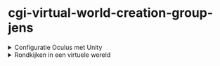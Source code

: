 # cgi-virtual-world-creation-group-jens

<details>
   <summary>Configuratie Oculus met Unity</summary> 
<br>
   
1. Unity opstarten en een 3D project aanmaken.

<img src="https://user-images.githubusercontent.com/55400627/95658054-49c99380-0b18-11eb-9e9d-63491db6bb1a.png" width="600" />

<img src="https://user-images.githubusercontent.com/55400627/95658099-65349e80-0b18-11eb-8930-d45368fb7d79.png" width="600" />

2. Open Package Manager.

<img src="https://user-images.githubusercontent.com/55400627/95585662-cdfc1800-0a3f-11eb-9559-c500a7614af4.png" width="600" />

3. Installeer de volgende packages. Indien je ze niet ziet, klik op "Advanced" --> "Show preview packages"
    * XR Plugin Management
    * XR Interaction Toolkit (preview)
    * Oculus XR Plugin

<img src="https://user-images.githubusercontent.com/55400627/95586167-9477dc80-0a40-11eb-84c7-19cb42d5d340.png" width="600" />

4. Open Build Settings.

<img src="https://user-images.githubusercontent.com/55400627/95587436-57144e80-0a42-11eb-9c1d-ef49d445ad5f.png" width="600" />

5. Kies "Android" bij platform en voeg de scenes toe. Daarna switch je van platform. Indien je niet kan switchen naar android, moet je de "Android Build Support" module toevoegen
aan je unity project. 

<img src="https://user-images.githubusercontent.com/55400627/95588243-7a8bc900-0a43-11eb-9e5f-fdf454e94958.png" width="600" />

Indien je de module nog moet toevoegen, zie onderstaande screenshots. Restart unity na de installatie.

<img src="https://user-images.githubusercontent.com/55400627/95588383-a444f000-0a43-11eb-978b-03f1eb2ea961.png" width="600" />

<img src="https://user-images.githubusercontent.com/55400627/95588401-aad36780-0a43-11eb-8e7a-38193e7cc78a.png" width="600" />

6. Ga naar "Player Settings" en daarna naar "Oculus".

<img src="https://user-images.githubusercontent.com/55400627/95588894-495fc880-0a44-11eb-991a-f978deb6e152.png" width="600" />

Zorg dat deze vinkjes aanstaan.

<img src="https://user-images.githubusercontent.com/55400627/95589156-a8bdd880-0a44-11eb-9658-a3f36c5116b1.png" width="600" />

7. Klik hierna op "XR Plug-in Management" en zorg ervoor dat "Oculus" aangevinkt staat bij de "Plug-in Providers".

<img src="https://user-images.githubusercontent.com/55400627/95589722-6cd74300-0a45-11eb-9c61-418f40ab666b.png" width="600" />

8. Nu is de Oculus geconfigureerd en kan je beginnen met ontwikkelen
</details>

<details>
<summary>Rondkijken in een virtuele wereld</summary>
<br>
[RECOMMENDED] Installeer de "POLYGON - Starter Pack". Deze is gratis uit de asset store te halen.

<img src="https://user-images.githubusercontent.com/55400627/95658210-015ea580-0b19-11eb-96b2-84dc630be985.png" width="600" />


1. Voeg bij de scene een "Stationary XR Rig" toe.

<img src="https://user-images.githubusercontent.com/55400627/95658720-d2e2c980-0b1c-11eb-9cbd-0c9e1a090e5d.png" width="600" />

2. Bij de XR Rig gaan we nu de "Locomotion System" component toevoegen en daarna de "XR Rig" object toewijzen aan het component.

<img src="https://user-images.githubusercontent.com/55400627/95658762-1b01ec00-0b1d-11eb-8052-77f4fbe99713.png" width="600" />

<img src="https://user-images.githubusercontent.com/55400627/95658813-8c419f00-0b1d-11eb-8b63-37ac869f75ad.png" width="600" />

3. Voeg ook de "Teleportation Provider" component toe bij de XR Rig object en zorg ervoor dat de "Locomotion System" bij de "System" van de "Teleportation Provider" staat.

<img src="https://user-images.githubusercontent.com/55400627/95659796-cada5800-0b23-11eb-9598-732d8bb32743.png" width="600" />

<img src="https://user-images.githubusercontent.com/55400627/95659812-ef363480-0b23-11eb-8dd0-95f8bc33756b.png" width="600" />

4. We hebben ook nog de "Snap Turn Provider" component nodig. Drag daarna de "Locomotion System" naar de "System" van de "Snap Turn Provider".

<img src="https://user-images.githubusercontent.com/55400627/95659915-af238180-0b24-11eb-844b-c826501a6bcc.png" width="600" />

<img src="https://user-images.githubusercontent.com/55400627/95659947-dda15c80-0b24-11eb-850e-eef0fc52d3af.png" width="600" />

5. Bij de "Snap Turn Provider" ga je naar "Controllers" en de "Size" verander je naar "1" zoals op de foto. Dan krijg je een optie bij de "Element 0". Je kan hier de linker of recht controller in plaatsen, afhankelijk van de welke je wilt gebruiken. Zo kan je direct een hoeveelheid graden draaien, afhankelijk van de "Turn Amount" dat je bij "Snap Turn Provider" hebt staan.

<img src="https://user-images.githubusercontent.com/55400627/95660066-b1d2a680-0b25-11eb-8712-7e458960935d.png" width="600" />

6. Nu gebruik je prefabs van de polygon starter packet om een omgeving te maken waarin je wilt rondkijken. De foto hieronder is een voorbeeld.

<img src="https://user-images.githubusercontent.com/55400627/95660254-e2671000-0b26-11eb-91b9-7ae7eeb2386d.png" width="600" />

7. Voordat je gaat builden kan het zijn dat je de "Graphics APIs" moet veranderen. Indien je daar "Vulkan" hebt, moet je "OpenGLES3" boven de "Vulkan" plaatsen.

<img src="https://user-images.githubusercontent.com/55400627/95660361-95376e00-0b27-11eb-98a9-fd3a2acfb259.png" width="600" />

8. Nu kan je builden en het op de Oculus Quest runnen.

<img src="https://user-images.githubusercontent.com/55400627/95660379-ada78880-0b27-11eb-90d4-2b3a50464711.png" width="600" />
</details>












